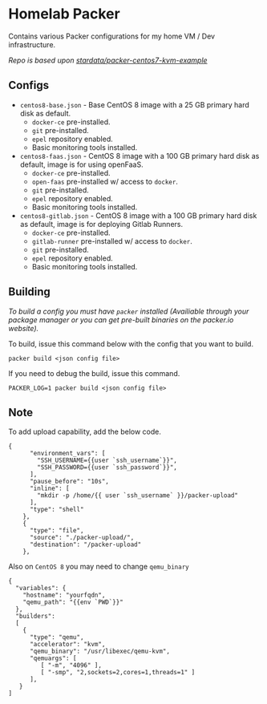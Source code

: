 # Homelab Packer

Contains various Packer configurations for my home VM / Dev infrastructure.

_Repo is based upon [stardata/packer-centos7-kvm-example](https://github.com/stardata/packer-centos7-kvm-example)_

## Configs

* `centos8-base.json` - Base CentOS 8 image with a 25 GB primary hard disk as default.
    * `docker-ce` pre-installed.
    * `git` pre-installed.
    * `epel` repository enabled.
    * Basic monitoring tools installed.
* `centos8-faas.json` - CentOS 8 image with a 100 GB primary hard disk as default, image is for using openFaaS.
    * `docker-ce` pre-installed.
    * `open-faas` pre-installed w/ access to `docker`.
    * `git` pre-installed.
    * `epel` repository enabled.
    * Basic monitoring tools installed.
* `centos8-gitlab.json` - CentOS 8 image with a 100 GB primary hard disk as default, image is for deploying Gitlab Runners.
    * `docker-ce` pre-installed.
    * `gitlab-runner` pre-installed w/ access to `docker`.
    * `git` pre-installed.
    * `epel` repository enabled.
    * Basic monitoring tools installed.

## Building

_To build a config you must have `packer` installed (Availiable through your package manager or you can get pre-built binaries on the packer.io website)._

To build, issue this command below with the config that you want to build.
```
packer build <json config file>
```

If you need to debug the build, issue this command.
```
PACKER_LOG=1 packer build <json config file>
```

## Note

To add upload capability, add the below code.

```
{
      "environment_vars": [
        "SSH_USERNAME={{user `ssh_username`}}",
        "SSH_PASSWORD={{user `ssh_password`}}",
      ],
      "pause_before": "10s",
      "inline": [
        "mkdir -p /home/{{ user `ssh_username` }}/packer-upload"
      ],
      "type": "shell"
    },
    {
      "type": "file",
      "source": "./packer-upload/",
      "destination": "/packer-upload"
    },
```

Also on `CentOS 8` you may need to change `qemu_binary`
```
{
  "variables": {
    "hostname": "yourfqdn",
    "qemu_path": "{{env `PWD`}}"
  },
  "builders":
  [
    {
      "type": "qemu",
      "accelerator": "kvm",
      "qemu_binary": "/usr/libexec/qemu-kvm",
      "qemuargs": [
         [ "-m", "4096" ],
         [ "-smp", "2,sockets=2,cores=1,threads=1" ]
      ],
   }
]
```
